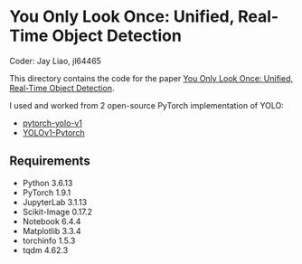 # You Only Look Once: Unified, Real-Time Object Detection

Coder: Jay Liao, jl64465

This directory contains the code for the paper [You Only Look Once: Unified, Real-Time Object Detection](https://arxiv.org/abs/1506.02640).

I used and worked from 2 open-source PyTorch implementation of YOLO:
* [pytorch-yolo-v1](https://github.com/zzzheng/pytorch-yolo-v1)
* [YOLOv1-Pytorch](https://github.com/GitHberChen/YOLOv1-Pytorch)

## Requirements
* Python 3.6.13
* PyTorch 1.9.1
* JupyterLab 3.1.13
* Scikit-Image 0.17.2
* Notebook 6.4.4
* Matplotlib 3.3.4
* torchinfo 1.5.3
* tqdm 4.62.3
